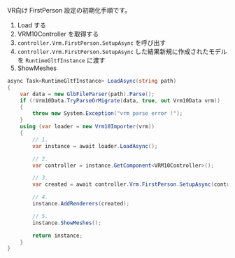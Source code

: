 VR向け FirstPerson 設定の初期化手順です。

1. Load する
2. VRM10Controller を取得する
3. `controller.Vrm.FirstPerson.SetupAsync` を呼び出す
4. `controller.Vrm.FirstPerson.SetupAsync` した結果新規に作成されたモデルを `RuntimeGltfInstance` に渡す
5. ShowMeshes

```cs
async Task<RuntimeGltfInstance> LoadAsync(string path)
{
    var data = new GlbFileParser(path).Parse();
    if (!Vrm10Data.TryParseOrMigrate(data, true, out Vrm10Data vrm))
    {
        throw new System.Exception("vrm parse error !");
    }
    using (var loader = new Vrm10Importer(vrm))
    {
        // 1.
        var instance = await loader.LoadAsync();

        // 2.
        var controller = instance.GetComponent<VRM10Controller>();

        // 3.
        var created = await controller.Vrm.FirstPerson.SetupAsync(controller.gameObject);

        // 4.
        instance.AddRenderers(created);

        // 5.
        instance.ShowMeshes();

        return instance;
    }
}
```

